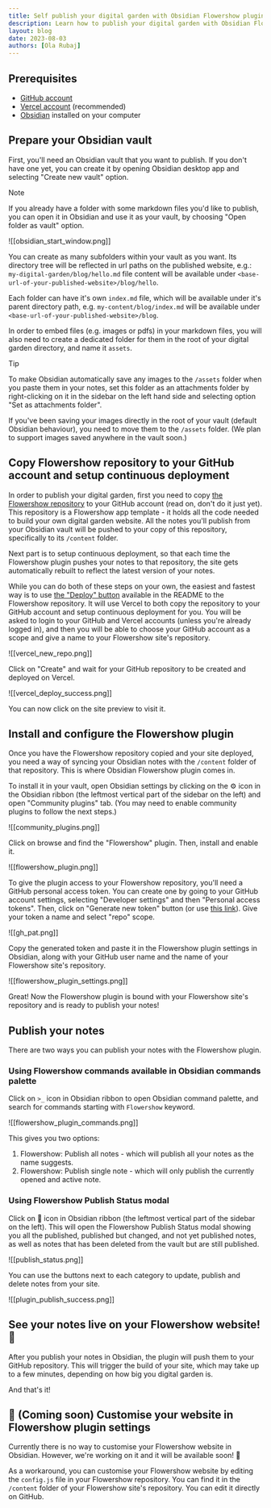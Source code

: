 ```yaml
---
title: Self publish your digital garden with Obsidian Flowershow plugin
description: Learn how to publish your digital garden with Obsidian Flowershow plugin 🌷
layout: blog
date: 2023-08-03
authors: [Ola Rubaj]
---
```


## Prerequisites

- [GitHub account](https://github.com/signup)
- [Vercel account](https://vercel.com/signup) (recommended)
- [Obsidian](https://obsidian.md/) installed on your computer

## Prepare your Obsidian vault

First, you'll need an Obsidian vault that you want to publish. If you don't have one yet, you can create it by opening Obsidian desktop app and selecting "Create new vault" option.

> [!note]
> If you already have a folder with some markdown files you'd like to publish, you can open it in Obsidian and use it as your vault, by choosing "Open folder as vault" option.

![[obsidian_start_window.png]]

You can create as many subfolders within your vault as you want. Its directory tree will be reflected in url paths on the published website, e.g.: `my-digital-garden/blog/hello.md` file content will be available under `<base-url-of-your-published-website>/blog/hello`.

Each folder can have it's own `index.md` file, which will be available under it's parent directory path, e.g. `my-content/blog/index.md` will be available under `<base-url-of-your-published-website>/blog`.

In order to embed files (e.g. images or pdfs) in your markdown files, you will also need to create a dedicated folder for them in the root of your digital garden directory, and name it `assets`.

> [!tip]
> To make Obsidian automatically save any images to the `/assets` folder when you paste them in your notes, set this folder as an attachments folder by right-clicking on it in the sidebar on the left hand side and selecting option "Set as attachments folder".

If you've been saving your images directly in the root of your vault (default Obsidian behaviour), you need to move them to the `/assets` folder. (We plan to support images saved anywhere in the vault soon.)

## Copy Flowershow repository to your GitHub account and setup continuous deployment

In order to publish your digital garden, first you need to copy [the Flowershow repository](https://github.com/datopian/flowershow) to your GitHub account (read on, don't do it just yet). This repository is a Flowershow app template - it holds all the code needed to build your own digital garden website. All the notes you'll publish from your Obsidian vault will be pushed to your copy of this repository, specifically to its `/content` folder.

Next part is to setup continuous deployment, so that each time the Flowershow plugin pushes your notes to that repository, the site gets automatically rebuilt to reflect the latest version of your notes.

While you can do both of these steps on your own, the easiest and fastest way is to use [the "Deploy" button](https://github.com/datopian/flowershow#quick-clone-and-deploy) available in the README to the Flowershow repository. It will use Vercel to both copy the repository to your GitHub account and setup continuous deployment for you. You will be asked to login to your GitHub and Vercel accounts (unless you're already logged in), and then you will be able to choose your GitHub account as a scope and give a name to your Flowershow site's repository.

![[vercel_new_repo.png]]

Click on "Create" and wait for your GitHub repository to be created and deployed on Vercel.

![[vercel_deploy_success.png]]

You can now click on the site preview to visit it.

## Install and configure the Flowershow plugin

Once you have the Flowershow repository copied and your site deployed, you need a way of syncing your Obsidian notes with the `/content` folder of that repository. This is where Obsidian Flowershow plugin comes in.

To install it in your vault, open Obsidian settings by clicking on the ⚙️ icon in the Obsidian ribbon (the leftmost vertical part of the sidebar on the left) and open "Community plugins" tab. (You may need to enable community plugins to follow the next steps.)

![[community_plugins.png]]

Click on browse and find the "Flowershow" plugin. Then, install and enable it.

![[flowershow_plugin.png]]

To give the plugin access to your Flowershow repository, you'll need a GitHub personal access token. You can create one by going to your GitHub account settings, selecting "Developer settings" and then "Personal access tokens". Then, click on "Generate new token" button (or use [this link](https://github.com/settings/tokens/new)). Give your token a name and select "repo" scope.

![[gh_pat.png]]

Copy the generated token and paste it in the Flowershow plugin settings in Obsidian, along with your GitHub user name and the name of your Flowershow site's repository.

![[flowershow_plugin_settings.png]]

Great! Now the Flowershow plugin is bound with your Flowershow site's repository and is ready to publish your notes!

## Publish your notes

There are two ways you can publish your notes with the Flowershow plugin.

### Using Flowershow commands available in Obsidian commands palette

Click on `>_` icon in Obsidian ribbon to open Obsidian command palette, and search for commands starting with `Flowershow` keyword.

![[flowershow_plugin_commands.png]]

This gives you two options:

1. Flowershow: Publish all notes - which will publish all your notes as the name suggests.
2. Flowershow: Publish single note - which will only publish the currently opened and active note.

### Using Flowershow Publish Status modal

Click on 🌱 icon in Obsidian ribbon (the leftmost vertical part of the sidebar on the left). This will open the Flowershow Publish Status modal showing you all the published, published but changed, and not yet published notes, as well as notes that has been deleted from the vault but are still published.

![[publish_status.png]]

You can use the buttons next to each category to update, publish and delete notes from your site.

![[plugin_publish_success.png]]

## See your notes live on your Flowershow website! 🚀

After you publish your notes in Obsidian, the plugin will push them to your GitHub repository. This will trigger the build of your site, which may take up to a few minutes, depending on how big you digital garden is.

And that's it!

## 🚧 (Coming soon) Customise your website in Flowershow plugin settings

Currently there is no way to customise your Flowershow website in Obsidian. However, we're working on it and it will be available soon! 🚧

As a workaround, you can customise your Flowershow website by editing the `config.js` file in your Flowershow repository. You can find it in the `/content` folder of your Flowershow site's repository. You can edit it directly on GitHub.
